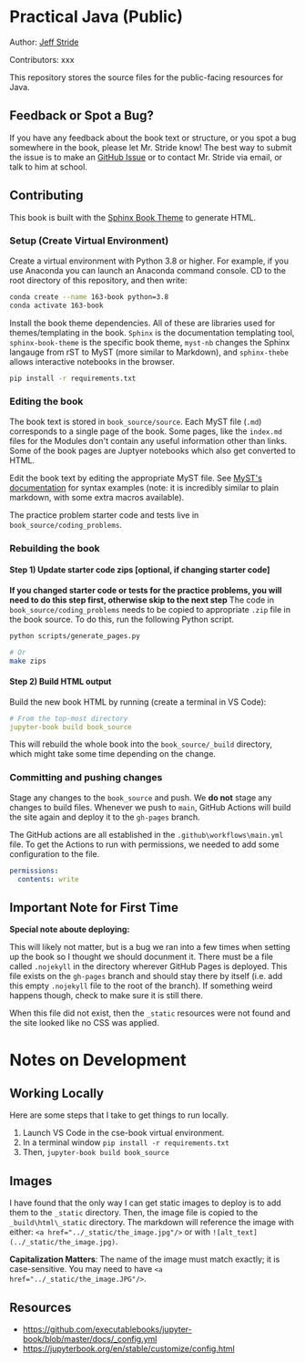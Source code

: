 # Practical Java (Public)

Author: [Jeff Stride](https://www.mrstride.com/)

Contributors: xxx

This repository stores the source files for the public-facing resources for Java.

## Feedback or Spot a Bug?

If you have any feedback about the book text or structure, or you spot a bug somewhere in the book, please let Mr. Stride know! The best way to submit the issue
is to make an [GitHub Issue](https://github.com/jeffstride/idp/issues) or to contact Mr. Stride via email, or talk to him at school.

## Contributing

This book is built with the [Sphinx Book Theme](https://sphinx-book-theme.readthedocs.io/en/latest/index.html) to generate HTML.

### Setup (Create Virtual Environment)

Create a virtual environment with Python 3.8 or higher. For example, if you use Anaconda you can launch an Anaconda command
console. CD to the root directory of this repository, and then write:

```bash
conda create --name 163-book python=3.8
conda activate 163-book
```

Install the book theme dependencies. All of these are libraries used for themes/templating in the book. `Sphinx` is the documentation templating tool, `sphinx-book-theme` 
is the specific book theme, `myst-nb` changes the Sphinx langauge from rST to MyST (more similar to Markdown), and `sphinx-thebe` allows interactive notebooks in the browser.

```bash
pip install -r requirements.txt
```

### Editing the book

The book text is stored in `book_source/source`. Each MyST file (`.md`) corresponds to a single page of the book. Some pages, like the `index.md` files for the Modules don't contain any useful information other than links. Some of the book pages are Juptyer notebooks which also get converted to HTML.

Edit the book text by editing the appropriate MyST file. See [MyST's documentation](https://myst-parser.readthedocs.io/en/latest/) for syntax examples (note: it is incredibly similar to plain markdown, with some extra macros available).

The practice problem starter code and tests live in `book_source/coding_problems`.

### Rebuilding the book

#### Step 1) Update starter code zips [optional, if changing starter code]

**If you changed starter code or tests for the practice problems, you will need to do this step first, otherwise skip to the next step** The code in `book_source/coding_problems` needs to be copied to appropriate `.zip` file in the book source. To do this, run the following Python script.

```bash
python scripts/generate_pages.py

# Or
make zips
```

#### Step 2) Build HTML output

Build the new book HTML by running (create a terminal in VS Code):

```yaml
# From the top-most directory
jupyter-book build book_source
```

This will rebuild the whole book into the `book_source/_build` directory, which might take some time depending on the change.

### Committing and pushing changes

Stage any changes to the `book_source` and push. We **do not** stage any changes to build files. Whenever we push to `main`,
GitHub Actions will build the site again and deploy it to the `gh-pages` branch. 

The GitHub actions are all established in the `.github\workflows\main.yml` file.  To get the Actions to run with permissions, 
we needed to add some configuration to the file.
```yaml
permissions:
  contents: write
```

## Important Note for First Time
**Special note aboute deploying:**

This will likely not matter, but is a bug we ran into a few times when setting up the book so I thought we should docunment it. 
There must be a file called `.nojekyll` in the directory wherever GitHub Pages is deployed. This file exists on the `gh-pages` branch
and should stay there by itself (i.e. add this empty `.nojekyll` file to the root of the branch). If something weird happens though, check to make sure it is still there.

When this file did not exist, then the `_static` resources were not found and the site looked like no CSS was applied.

# Notes on Development

## Working Locally
Here are some steps that I take to get things to run locally. 
1. Launch VS Code in the cse-book virtual environment.
2. In a terminal window `pip install -r requirements.txt`
3. Then, `jupyter-book build book_source` 

## Images
I have found that the only way I can get static images to deploy is to add them to the `_static` directory.
Then, the image file is copied to the `_build\html\_static` directory. The markdown will reference the image
with either: `<a href="../_static/the_image.jpg"/>` or with `![alt_text](../_static/the_image.jpg)`.

**Capitalization Matters**: The name of the image must match exactly; it is case-sensitive. You may need
to have `<a href="../_static/the_image.JPG"/>`.

## Resources
* https://github.com/executablebooks/jupyter-book/blob/master/docs/_config.yml
* https://jupyterbook.org/en/stable/customize/config.html



